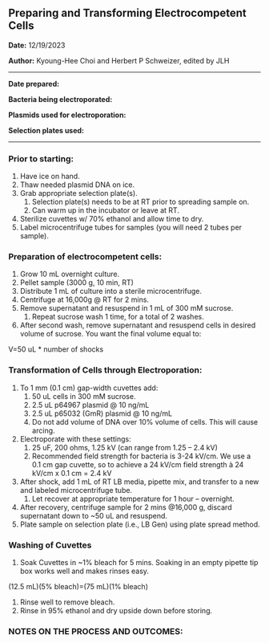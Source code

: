 ## Preparing and Transforming Electrocompetent Cells

**Date:** 12/19/2023

**Author:** Kyoung-Hee Choi and Herbert P Schweizer, edited by JLH

--- 

**Date prepared:** 

**Bacteria being electroporated:** 

**Plasmids used for electroporation:**

**Selection plates used:**

--- 

### Prior to starting:
1. Have ice on hand.
1. Thaw needed plasmid DNA on ice.
1. Grab appropriate selection plate(s). 
   1. Selection plate(s) needs to be at RT prior to spreading sample on.
   1. Can warm up in the incubator or leave at RT. 
1. Sterilize cuvettes w/ 70% ethanol and allow time to dry.
1. Label microcentrifuge tubes for samples (you will need 2 tubes per sample).

### Preparation of electrocompetent cells:
1. Grow 10 mL overnight culture.
1. Pellet sample (3000 g, 10 min, RT)
1. Distribute 1 mL of culture into a sterile microcentrifuge. 
1. Centrifuge at 16,000g @ RT for 2 mins. 
1. Remove supernatant and resuspend in 1 mL of 300 mM sucrose.
   1. Repeat sucrose wash 1 time, for a total of 2 washes. 
1. After second wash, remove supernatant and resuspend cells in desired volume of sucrose. You want the final volume equal to:

V=50 uL * number of shocks

### Transformation of Cells through Electroporation:
1. To 1 mm (0.1 cm) gap-width cuvettes add:
   1. 50 uL cells in 300 mM sucrose.
   1. 2.5 uL p64967 plasmid @ 10 ng/mL
   1. 2.5 uL p65032 (GmR) plasmid @ 10 ng/mL
   1. Do not add volume of DNA over 10% volume of cells. This will cause arcing.
1. Electroporate with these settings:
   1. 25 uF, 200 ohms, 1.25 kV (can range from 1.25 – 2.4 kV)
   1. Recommended field strength for bacteria is 3-24 kV/cm. We use a 0.1 cm gap cuvette, so to achieve a 24 kV/cm field strength à 24 kV/cm x 0.1 cm = 2.4 kV
1. After shock, add 1 mL of RT LB media, pipette mix, and transfer to a new and labeled microcentrifuge tube.
   1. Let recover at appropriate temperature for 1 hour – overnight.
1. After recovery, centrifuge sample for 2 mins @16,000 g, discard supernatant down to ~50 uL and resuspend.
1. Plate sample on selection plate (i.e., LB Gen) using plate spread method. 

### Washing of Cuvettes
1. Soak Cuvettes in ~1% bleach for 5 mins. Soaking in an empty pipette tip box works well and makes rinses easy. 

(12.5 mL)(5% bleach)=(75 mL)(1% bleach)

1. Rinse well to remove bleach.
1. Rinse in 95% ethanol and dry upside down before storing.

### NOTES ON THE PROCESS AND OUTCOMES:
